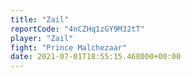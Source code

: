 ```yaml
---
title: "Zail"
reportCode: "4nCZHq1zGY9M32tT"
player: "Zail"
fight: "Prince Malchezaar"
date: 2021-07-01T18:55:15.468000+00:00
---
```

